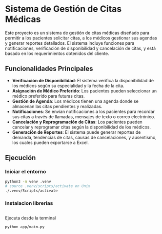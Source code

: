 # Sistema de Gestión de Citas Médicas

Este proyecto es un sistema de gestión de citas médicas diseñado para permitir a los pacientes solicitar citas, a los médicos gestionar sus agendas y generar reportes detallados. El sistema incluye funciones para notificaciones, verificación de disponibilidad y cancelación de citas, y está basado en los requerimientos obtenidos del cliente.

## Funcionalidades Principales

- **Verificación de Disponibilidad**: El sistema verifica la disponibilidad de los médicos según su especialidad y la fecha de la cita.
- **Asignación de Médico Preferido**: Los pacientes pueden seleccionar un médico preferido para futuras citas.
- **Gestión de Agenda**: Los médicos tienen una agenda donde se almacenan las citas pendientes y realizadas.
- **Notificaciones**: Se envían notificaciones a los pacientes para recordar sus citas a través de llamadas, mensajes de texto o correo electrónico.
- **Cancelación y Reprogramación de Citas**: Los pacientes pueden cancelar y reprogramar citas según la disponibilidad de los médicos.
- **Generación de Reportes**: El sistema puede generar reportes de demanda, tendencias de citas, causas de cancelaciones, y ausentismo, los cuales pueden exportarse a Excel.

## Ejecución
### Iniciar el entorno
```bash
python3 -m venv .venv
# source .venv/scripts/activate on Unix
./.venv/Scripts/activate
```

### Instalacion librerias

```bash
```

Ejecuta desde la terminal
```bash
python app/main.py
```

